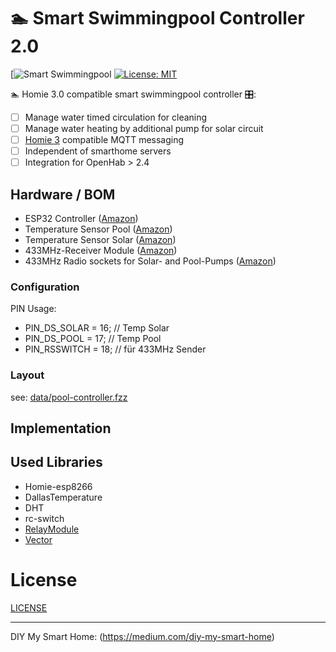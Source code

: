 ﻿# 🏊 Smart Swimmingpool Controller 2.0

[![Smart Swimmingpool](https://img.shields.io/badge/%F0%9F%8F%8A%20-Smart%20Swimmingpool-blue.svg)
[![License: MIT](https://img.shields.io/badge/License-MIT-yellow.svg)](https://opensource.org/licenses/MIT)

🏊 Homie 3.0 compatible smart swimmingpool controller 🎛️:

- [ ] Manage water timed circulation for cleaning
- [ ] Manage water heating by additional pump for solar circuit
- [ ] [Homie 3](https://homieiot.github.io/) compatible MQTT messaging
- [ ] Independent of smarthome servers
- [ ] Integration for OpenHab > 2.4

## Hardware / BOM

- ESP32 Controller ([Amazon](https://amzn.to/2CVjDCI))
- Temperature Sensor Pool ([Amazon](https://amzn.to/2HJHdrL))
- Temperature Sensor Solar ([Amazon](https://amzn.to/2HJHdrL))
- 433MHz-Receiver Module ([Amazon](https://amzn.to/2HXrbLl))
- 433MHz Radio sockets for Solar- and Pool-Pumps ([Amazon](https://amzn.to/2G3VONo))

### Configuration

PIN Usage:

- PIN_DS_SOLAR = 16; // Temp Solar
- PIN_DS_POOL = 17; // Temp Pool
- PIN_RSSWITCH = 18; // für 433MHz Sender

### Layout

see: [data/pool-controller.fzz](data/pool-controller.fzz)

## Implementation

## Used Libraries

- Homie-esp8266
- DallasTemperature
- DHT
- rc-switch
- [RelayModule](https://github.com/YuriiSalimov/RelayModule)
- [Vector](https://github.com/tomstewart89/Vector)

# License

[LICENSE](LICENSE)

---

DIY My Smart Home: (https://medium.com/diy-my-smart-home)
